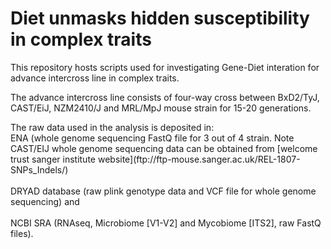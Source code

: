 <h1>Diet unmasks hidden susceptibility in complex traits</h1>
<p></p>
<p>This repository hosts scripts used for investigating Gene-Diet interation for advance intercross line in complex traits.</p>
<p>The advance intercross line consists of four-way cross between BxD2/TyJ, CAST/EiJ, NZM2410/J and MRL/MpJ mouse strain for 15-20 generations.</p>
<p>The raw data used in the analysis is deposited in:
<br>ENA (whole genome sequencing FastQ file for 3 out of 4 strain. Note CAST/EIJ whole genome sequencing data can be obtained from [welcome trust sanger institute website](ftp://ftp-mouse.sanger.ac.uk/REL-1807-SNPs_Indels/) </br>
<br>DRYAD database (raw plink genotype data and VCF file for whole genome sequencing) and</br> 
<br>NCBI SRA (RNAseq, Microbiome [V1-V2] and Mycobiome [ITS2], raw FastQ files).</br></p>
